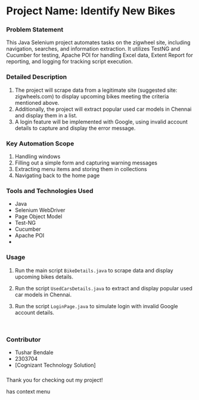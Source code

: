 # Project Name: Identify New Bikes
 
### Problem Statement

 
This Java Selenium project automates tasks on the zigwheel site, including navigation, searches, and information extraction. It utilizes TestNG and Cucumber for testing, Apache POI for handling Excel data, Extent Report for reporting, and logging for tracking script execution.
 
### Detailed Description
1. The project will scrape data from a legitimate site (suggested site: zigwheels.com) to display upcoming bikes meeting the criteria mentioned above.
2. Additionally, the project will extract popular used car models in Chennai and display them in a list.
3. A login feature will be implemented with Google, using invalid account details to capture and display the error message.
 
### Key Automation Scope
1. Handling windows 
2. Filling out a simple form and capturing warning messages
3. Extracting menu items and  storing them in collections
4. Navigating back to the home page
 
### Tools and Technologies Used
- Java
- Selenium WebDriver
- Page Object Model
- Test-NG
- Cucumber
- Apache POI
- 
 
 
 
### Usage
1. Run the main script `BikeDetails.java` to scrape data and display upcoming bikes details.
2. Run the script `UsedCarsDetails.java` to extract and display popular used car models in Chennai.
3. Run the script `LoginPage.java` to simulate login with invalid Google account details.
 
	 

 
### Contributor
- Tushar Bendale
- 2303704
- [Cognizant Technology Solution]
 
### 
Thank you for checking out my project! 

has context menu